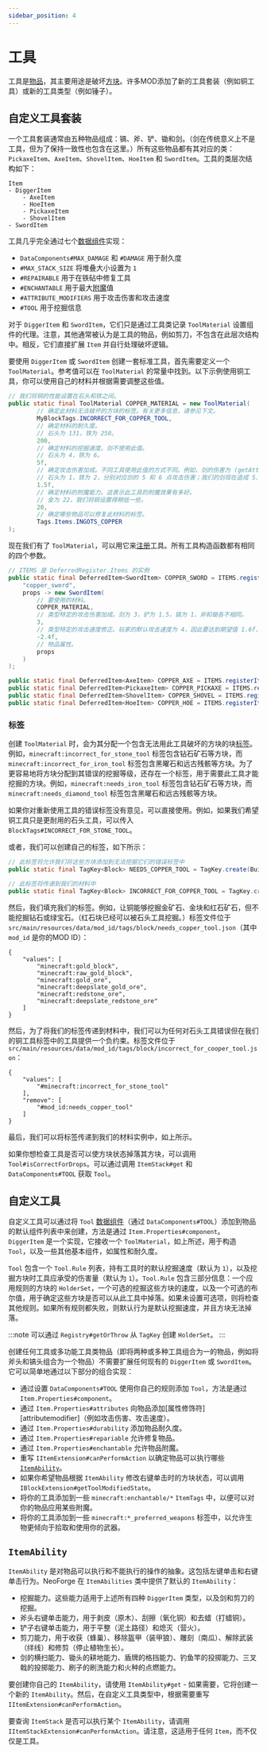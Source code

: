 ```yaml
---
sidebar_position: 4
---
```

# 工具

工具是[物品][item]，其主要用途是破坏[方块][block]。许多MOD添加了新的工具套装（例如铜工具）或新的工具类型（例如锤子）。

## 自定义工具套装

一个工具套装通常由五种物品组成：镐、斧、铲、锄和剑。（剑在传统意义上不是工具，但为了保持一致性也包含在这里。）所有这些物品都有其对应的类：`PickaxeItem`、`AxeItem`、`ShovelItem`、`HoeItem` 和 `SwordItem`。工具的类层次结构如下：

```text
Item
- DiggerItem
    - AxeItem
    - HoeItem
    - PickaxeItem
    - ShovelItem
- SwordItem
```

工具几乎完全通过七个[数据组件][datacomponents]实现：

- `DataComponents#MAX_DAMAGE` 和 `#DAMAGE` 用于耐久度
- `#MAX_STACK_SIZE` 将堆叠大小设置为 `1`
- `#REPAIRABLE` 用于在铁砧中修复工具
- `#ENCHANTABLE` 用于最大[附魔][enchantment]值
- `#ATTRIBUTE_MODIFIERS` 用于攻击伤害和攻击速度
- `#TOOL` 用于挖掘信息

对于 `DiggerItem` 和 `SwordItem`，它们只是通过工具类记录 `ToolMaterial` 设置组件的代理。注意，其他通常被认为是工具的物品，例如剪刀，不包含在此层次结构中。相反，它们直接扩展 `Item` 并自行处理破坏逻辑。

要使用 `DiggerItem` 或 `SwordItem` 创建一套标准工具，首先需要定义一个 `ToolMaterial`。参考值可以在 `ToolMaterial` 的常量中找到。以下示例使用铜工具，你可以使用自己的材料并根据需要调整这些值。

```java
// 我们将铜的性能设置在石头和铁之间。
public static final ToolMaterial COPPER_MATERIAL = new ToolMaterial(
        // 确定此材料无法破坏的方块的标签。有关更多信息，请参见下文。
        MyBlockTags.INCORRECT_FOR_COPPER_TOOL,
        // 确定材料的耐久度。
        // 石头为 131，铁为 250。
        200,
        // 确定材料的挖掘速度。剑不使用此值。
        // 石头为 4，铁为 6。
        5f,
        // 确定攻击伤害加成。不同工具使用此值的方式不同。例如，剑的伤害为 (getAttackDamageBonus() + 4)。
        // 石头为 1，铁为 2，分别对应剑的 5 和 6 点攻击伤害；我们的剑现在造成 5.5 点伤害。
        1.5f,
        // 确定材料的附魔能力。这表示此工具的附魔效果有多好。
        // 金为 22，我们将铜设置得稍低一些。
        20,
        // 确定哪些物品可以修复此材料的标签。
        Tags.Items.INGOTS_COPPER
);
```

现在我们有了 `ToolMaterial`，可以用它来[注册][registering]工具。所有工具构造函数都有相同的四个参数。

```java
// ITEMS 是 DeferredRegister.Items 的实例
public static final DeferredItem<SwordItem> COPPER_SWORD = ITEMS.registerItem(
    "copper_sword",
    props -> new SwordItem(
        // 要使用的材料。
        COPPER_MATERIAL,
        // 类型特定的攻击伤害加成。剑为 3，铲为 1.5，镐为 1，斧和锄各不相同。
        3,
        // 类型特定的攻击速度修正。玩家的默认攻击速度为 4，因此要达到期望值 1.6f，我们使用 -2.4f。剑为 -2.4f，铲为 -3f，镐为 -2.8f，斧和锄各不相同。
        -2.4f,
        // 物品属性。
        props
    )
);

public static final DeferredItem<AxeItem> COPPER_AXE = ITEMS.registerItem("copper_axe", props -> new AxeItem(...));
public static final DeferredItem<PickaxeItem> COPPER_PICKAXE = ITEMS.registerItem("copper_pickaxe", props -> new PickaxeItem(...));
public static final DeferredItem<ShovelItem> COPPER_SHOVEL = ITEMS.registerItem("copper_shovel", props -> new ShovelItem(...));
public static final DeferredItem<HoeItem> COPPER_HOE = ITEMS.registerItem("copper_hoe", props -> new HoeItem(...));
```

### 标签

创建 `ToolMaterial` 时，会为其分配一个包含无法用此工具破坏的方块的块[标签][tags]。例如，`minecraft:incorrect_for_stone_tool` 标签包含钻石矿石等方块，而 `minecraft:incorrect_for_iron_tool` 标签包含黑曜石和远古残骸等方块。为了更容易地将方块分配到其错误的挖掘等级，还存在一个标签，用于需要此工具才能挖掘的方块。例如，`minecraft:needs_iron_tool` 标签包含钻石矿石等方块，而 `minecraft:needs_diamond_tool` 标签包含黑曜石和远古残骸等方块。

如果你对重新使用工具的错误标签没有意见，可以直接使用。例如，如果我们希望铜工具只是更耐用的石头工具，可以传入 `BlockTags#INCORRECT_FOR_STONE_TOOL`。

或者，我们可以创建自己的标签，如下所示：

```java
// 此标签将允许我们将这些方块添加到无法挖掘它们的错误标签中
public static final TagKey<Block> NEEDS_COPPER_TOOL = TagKey.create(BuiltInRegistries.BLOCK.key(), ResourceLocation.fromNamespaceAndPath(MOD_ID, "needs_copper_tool"));

// 此标签将传递到我们的材料中
public static final TagKey<Block> INCORRECT_FOR_COPPER_TOOL = TagKey.create(BuiltInRegistries.BLOCK.key(), ResourceLocation.fromNamespaceAndPath(MOD_ID, "incorrect_for_cooper_tool"));
```

然后，我们填充我们的标签。例如，让铜能够挖掘金矿石、金块和红石矿石，但不能挖掘钻石或绿宝石。（红石块已经可以被石头工具挖掘。）标签文件位于 `src/main/resources/data/mod_id/tags/block/needs_copper_tool.json`（其中 `mod_id` 是你的MOD ID）：

```json5
{
    "values": [
        "minecraft:gold_block",
        "minecraft:raw_gold_block",
        "minecraft:gold_ore",
        "minecraft:deepslate_gold_ore",
        "minecraft:redstone_ore",
        "minecraft:deepslate_redstone_ore"
    ]
}
```

然后，为了将我们的标签传递到材料中，我们可以为任何对石头工具错误但在我们的铜工具标签中的工具提供一个负约束。标签文件位于 `src/main/resources/data/mod_id/tags/block/incorrect_for_cooper_tool.json`：

```json5
{
    "values": [
        "#minecraft:incorrect_for_stone_tool"
    ],
    "remove": [
        "#mod_id:needs_copper_tool"
    ]
}
```

最后，我们可以将标签传递到我们的材料实例中，如上所示。

如果你想检查工具是否可以使方块状态掉落其方块，可以调用 `Tool#isCorrectForDrops`。可以通过调用 `ItemStack#get` 和 `DataComponents#TOOL` 获取 `Tool`。

## 自定义工具

自定义工具可以通过将 `Tool` [数据组件][datacomponents]（通过 `DataComponents#TOOL`）添加到物品的默认组件列表中来创建，方法是通过 `Item.Properties#component`。`DiggerItem` 是一个实现，它接收一个 `ToolMaterial`，如上所述，用于构造 `Tool`，以及一些其他基本组件，如属性和耐久度。

`Tool` 包含一个 `Tool.Rule` 列表，持有工具时的默认挖掘速度（默认为 `1`），以及挖掘方块时工具应承受的伤害量（默认为 `1`）。`Tool.Rule` 包含三部分信息：一个应用规则的方块的 `HolderSet`，一个可选的挖掘这些方块的速度，以及一个可选的布尔值，用于确定这些方块是否可以从此工具中掉落。如果未设置可选项，则将检查其他规则。如果所有规则都失败，则默认行为是默认挖掘速度，并且方块无法掉落。

:::note
可以通过 `Registry#getOrThrow` 从 `TagKey` 创建 `HolderSet`。
:::

创建任何工具或多功能工具类物品（即将两种或多种工具组合为一的物品，例如将斧头和镐头组合为一个物品）不需要扩展任何现有的 `DiggerItem` 或 `SwordItem`。它可以简单地通过以下部分的组合实现：

- 通过设置 `DataComponents#TOOL` 使用你自己的规则添加 `Tool`，方法是通过 `Item.Properties#component`。
- 通过 `Item.Properties#attributes` 向物品添加[属性修饰符][attributemodifier]（例如攻击伤害、攻击速度）。
- 通过 `Item.Properties#durability` 添加物品耐久度。
- 通过 `Item.Properties#repariable` 允许修复物品。
- 通过 `Item.Properties#enchantable` 允许物品附魔。
- 重写 `IItemExtension#canPerformAction` 以确定物品可以执行哪些[`ItemAbility`][itemability]。
- 如果你希望物品根据 `ItemAbility` 修改右键单击时的方块状态，可以调用 `IBlockExtension#getToolModifiedState`。
- 将你的工具添加到一些 `minecraft:enchantable/*` `ItemTags` 中，以便可以对你的物品应用某些附魔。
- 将你的工具添加到一些 `minecraft:*_preferred_weapons` 标签中，以允许生物更倾向于拾取和使用你的武器。

## `ItemAbility`

`ItemAbility` 是对物品可以执行和不能执行的操作的抽象。这包括左键单击和右键单击行为。NeoForge 在 `ItemAbilities` 类中提供了默认的 `ItemAbility`：

- 挖掘能力。这些能力适用于上述所有四种 `DiggerItem` 类型，以及剑和剪刀的挖掘。
- 斧头右键单击能力，用于剥皮（原木）、刮擦（氧化铜）和去蜡（打蜡铜）。
- 铲子右键单击能力，用于平整（泥土路径）和熄灭（营火）。
- 剪刀能力，用于收获（蜂巢）、移除盔甲（装甲狼）、雕刻（南瓜）、解除武装（绊线）和修剪（停止植物生长）。
- 剑的横扫能力、锄头的耕地能力、盾牌的格挡能力、钓鱼竿的投掷能力、三叉戟的投掷能力、刷子的刷洗能力和火种的点燃能力。

要创建你自己的 `ItemAbility`，请使用 `ItemAbility#get` - 如果需要，它将创建一个新的 `ItemAbility`。然后，在自定义工具类型中，根据需要重写 `IItemExtension#canPerformAction`。

要查询 `ItemStack` 是否可以执行某个 `ItemAbility`，请调用 `IItemStackExtension#canPerformAction`。请注意，这适用于任何 `Item`，而不仅仅是工具。

[block]: ../blocks/index.md
[datacomponents]: datacomponents.md
[enchantment]: ../resources/server/enchantments/index.md#enchantment-costs-and-levels
[item]: index.md
[itemability]: #itemability
[registering]: ../concepts/registries.md#methods-for-registering
[tags]: ../resources/server/tags.md

